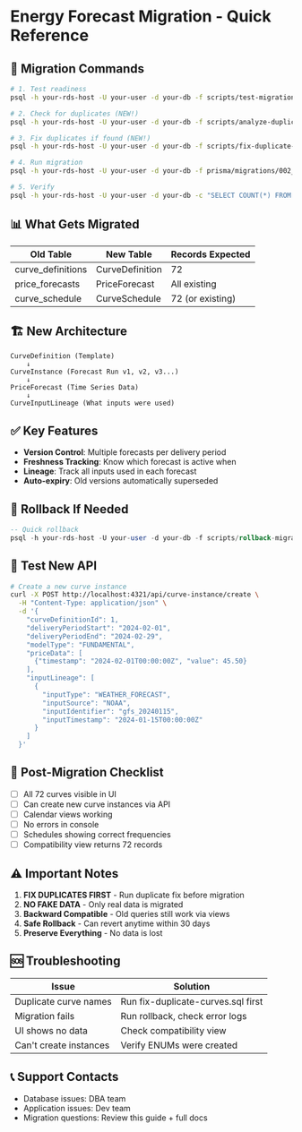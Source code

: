 # Energy Forecast Migration - Quick Reference

## 🚀 Migration Commands

```bash
# 1. Test readiness
psql -h your-rds-host -U your-user -d your-db -f scripts/test-migration.sql

# 2. Check for duplicates (NEW!)
psql -h your-rds-host -U your-user -d your-db -f scripts/analyze-duplicates-only.sql

# 3. Fix duplicates if found (NEW!)
psql -h your-rds-host -U your-user -d your-db -f scripts/fix-duplicate-curves.sql

# 4. Run migration
psql -h your-rds-host -U your-user -d your-db -f prisma/migrations/002_energy_forecast_migration_real_data.sql

# 5. Verify
psql -h your-rds-host -U your-user -d your-db -c "SELECT COUNT(*) FROM \"CurveDefinition\""
```

## 📊 What Gets Migrated

| Old Table | New Table | Records Expected |
|-----------|-----------|------------------|
| curve_definitions | CurveDefinition | 72 |
| price_forecasts | PriceForecast | All existing |
| curve_schedule | CurveSchedule | 72 (or existing) |

## 🏗️ New Architecture

```
CurveDefinition (Template)
    ↓
CurveInstance (Forecast Run v1, v2, v3...)
    ↓
PriceForecast (Time Series Data)
    ↓
CurveInputLineage (What inputs were used)
```

## ✅ Key Features

- **Version Control**: Multiple forecasts per delivery period
- **Freshness Tracking**: Know which forecast is active when
- **Lineage**: Track all inputs used in each forecast
- **Auto-expiry**: Old versions automatically superseded

## 🔄 Rollback If Needed

```sql
-- Quick rollback
psql -h your-rds-host -U your-user -d your-db -f scripts/rollback-migration.sql
```

## 📱 Test New API

```bash
# Create a new curve instance
curl -X POST http://localhost:4321/api/curve-instance/create \
  -H "Content-Type: application/json" \
  -d '{
    "curveDefinitionId": 1,
    "deliveryPeriodStart": "2024-02-01",
    "deliveryPeriodEnd": "2024-02-29",
    "modelType": "FUNDAMENTAL",
    "priceData": [
      {"timestamp": "2024-02-01T00:00:00Z", "value": 45.50}
    ],
    "inputLineage": [
      {
        "inputType": "WEATHER_FORECAST",
        "inputSource": "NOAA",
        "inputIdentifier": "gfs_20240115",
        "inputTimestamp": "2024-01-15T00:00:00Z"
      }
    ]
  }'
```

## 🎯 Post-Migration Checklist

- [ ] All 72 curves visible in UI
- [ ] Can create new curve instances via API
- [ ] Calendar views working
- [ ] No errors in console
- [ ] Schedules showing correct frequencies
- [ ] Compatibility view returns 72 records

## ⚠️ Important Notes

1. **FIX DUPLICATES FIRST** - Run duplicate fix before migration
2. **NO FAKE DATA** - Only real data is migrated
3. **Backward Compatible** - Old queries still work via views
4. **Safe Rollback** - Can revert anytime within 30 days
5. **Preserve Everything** - No data is lost

## 🆘 Troubleshooting

| Issue | Solution |
|-------|----------|
| Duplicate curve names | Run fix-duplicate-curves.sql first |
| Migration fails | Run rollback, check error logs |
| UI shows no data | Check compatibility view |
| Can't create instances | Verify ENUMs were created |

## 📞 Support Contacts

- Database issues: DBA team
- Application issues: Dev team
- Migration questions: Review this guide + full docs 